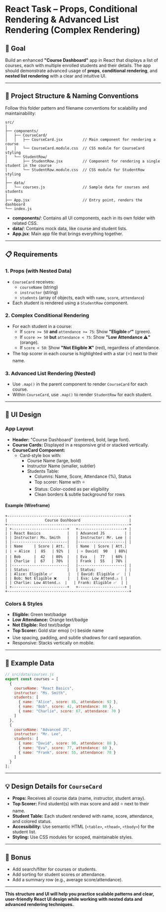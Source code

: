 # React Task – Props, Conditional Rendering & Advanced List Rendering (Complex Rendering)

## 🎯 Goal
Build an enhanced **"Course Dashboard"** app in React that displays a list of courses, each with multiple enrolled students and their details. The app should demonstrate advanced usage of **props**, **conditional rendering**, and **nested list rendering** with a clear and intuitive UI.

---

## 📁 Project Structure & Naming Conventions

Follow this folder pattern and filename conventions for scalability and maintainability:

```
src/
│
├── components/
│   ├── CourseCard/
│   │   ├── CourseCard.jsx         // Main component for rendering a course
│   │   └── CourseCard.module.css  // CSS module for CourseCard styling
│   └── StudentRow/
│       ├── StudentRow.jsx         // Component for rendering a single student in the course
│       └── StudentRow.module.css  // CSS module for StudentRow styling
│
├── data/
│   └── courses.js                 // Sample data for courses and students
│
├── App.jsx                        // Entry point, renders the dashboard
└── index.js
```

- **components/**: Contains all UI components, each in its own folder with related CSS.
- **data/**: Contains mock data, like course and student lists.
- **App.jsx**: Main app file that brings everything together.

---

## 📋 Requirements

### 1. Props (with Nested Data)
- `CourseCard` receives:
  - `courseName` (string)
  - `instructor` (string)
  - `students` (array of objects, each with `name`, `score`, `attendance`)
- Each student is rendered using a `StudentRow` component.

### 2. Complex Conditional Rendering
- For each student in a course:
  - If `score >= 50` **and** `attendance >= 75`: Show **"Eligible ✅"** (green).
  - If `score >= 50` **but** `attendance < 75`: Show **"Low Attendance ⚠️"** (orange).
  - If `score < 50`: Show **"Not Eligible ❌"** (red), regardless of attendance.
- The top scorer in each course is highlighted with a star (⭐) next to their name.

### 3. Advanced List Rendering (Nested)
- Use `.map()` in the parent component to render `CourseCard` for each course.
- Within `CourseCard`, use `.map()` to render `StudentRow` for each student.

---

## 🎨 UI Design

### App Layout
- **Header:** "Course Dashboard" (centered, bold, large font).
- **Course Cards:** Displayed in a responsive grid or stacked vertically.
- **CourseCard Component:**
  - Card-style box with:
    - Course Name (large, bold)
    - Instructor Name (smaller, subtler)
    - Students Table:
      - Columns: Name, Score, Attendance (%), Status
      - Top scorer: Name with ⭐
      - Status: Color-coded as per eligibility
      - Clean borders & subtle background for rows

#### Example (Wireframe)

```
+-------------------------------------------------------+
|                 Course Dashboard                      |
+-------------------------------------------------------+
| +-------------------------+   +---------------------+ |
| | React Basics            |   | Advanced JS         | |
| | Instructor: Ms. Smith   |   | Instructor: Mr. Lee | |
| |-------------------------|   |---------------------| |
| | Name     | Score | Att. |   | Name  | Score | Att.|
| | ⭐ Alice  |  85   | 92%  |   | ⭐ David|  90   | 88%|
| | Bob      |  42   | 80%  |   | Eva   |  77   | 60% |
| | Charlie  |  67   | 70%  |   | Frank |  55   | 78% |
| |-------------------------|   |---------------------| |
| | Status:                 |   | Status:             | |
| | Alice: Eligible ✅       |   | David: Eligible ✅  | |
| | Bob: Not Eligible ❌     |   | Eva: Low Attend.⚠️ | |
| | Charlie: Low Attend.⚠️  |   | Frank: Eligible ✅  | |
| +-------------------------+   +---------------------+ |
+-------------------------------------------------------+
```

### Colors & Styles
- **Eligible:** Green text/badge
- **Low Attendance:** Orange text/badge
- **Not Eligible:** Red text/badge
- **Top Scorer:** Gold star emoji (⭐) beside name
- Use spacing, padding, and subtle shadows for card separation.
- Responsive: Stacks vertically on mobile.

---

## 🧩 Example Data

```javascript
// src/data/courses.js
export const courses = [
  {
    courseName: "React Basics",
    instructor: "Ms. Smith",
    students: [
      { name: "Alice", score: 85, attendance: 92 },
      { name: "Bob", score: 42, attendance: 80 },
      { name: "Charlie", score: 67, attendance: 70 }
    ]
  },
  {
    courseName: "Advanced JS",
    instructor: "Mr. Lee",
    students: [
      { name: "David", score: 90, attendance: 88 },
      { name: "Eva", score: 77, attendance: 60 },
      { name: "Frank", score: 55, attendance: 78 }
    ]
  }
];
```

---

## 💡 Design Details for `CourseCard`

- **Props:** Receives all course data (name, instructor, student array).
- **Top Scorer:** Find student(s) with max score and add ⭐ next to their name.
- **Student Table:** Each student rendered with name, score, attendance, and colored status.
- **Accessibility:** Use semantic HTML (`<table>`, `<thead>`, `<tbody>`) for the student list.
- **Styling:** Use CSS modules for scoped, maintainable styles.

---

## 🚀 Bonus

- Add search/filter for courses or students.
- Add sorting for student scores or attendance.
- Add a summary row (e.g., average score/attendance).

---

**This structure and UI will help you practice scalable patterns and clear, user-friendly React UI design while working with nested data and advanced rendering techniques.**